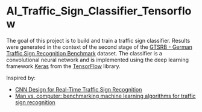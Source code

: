 # AI_Traffic_Sign_Classifier_Tensorflow

The goal of this project is to build and train a traffic sign classifier. Results were generated in the context of the second  stage  of  the [GTSRB - German Traffic Sign Recognition Benchmark](https://www.kaggle.com/meowmeowmeowmeowmeow/gtsrb-german-traffic-sign) dataset. The classifier is a convolutional neural network and is implemented using the deep learning framework [Keras](https://keras.io/) from the [TensorFlow](https://www.tensorflow.org/) library.

Inspired by:
- [CNN Design for Real-Time Traffic Sign Recognition](https://www.sciencedirect.com/science/article/pii/S1877705817341231)
- [Man vs. computer: benchmarking machine learning algorithms for traffic sign recognition](https://christian-igel.github.io/paper/MvCBMLAfTSR.pdf)
